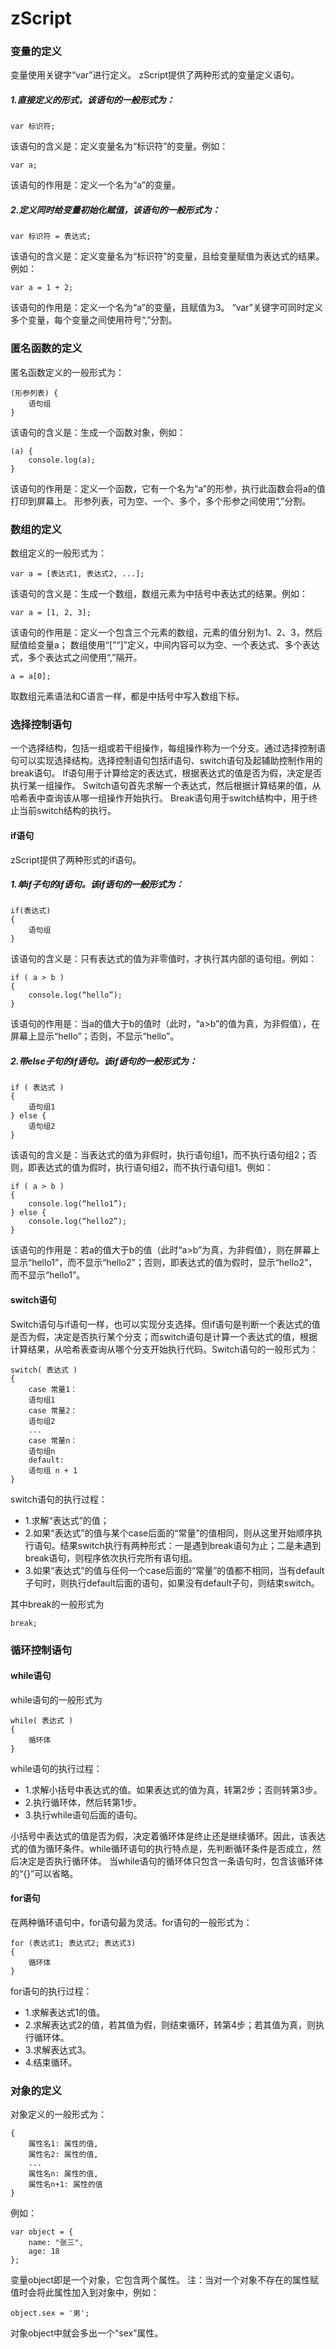 # zScript
### 变量的定义
变量使用关键字“var”进行定义。
zScript提供了两种形式的变量定义语句。

##### 1.直接定义的形式，该语句的一般形式为：
	
	var 标识符;
该语句的含义是：定义变量名为“标识符”的变量。例如：
	
	var a;
该语句的作用是：定义一个名为“a”的变量。

##### 2.定义同时给变量初始化赋值，该语句的一般形式为：
	
	var 标识符 = 表达式;
该语句的含义是：定义变量名为“标识符”的变量，且给变量赋值为表达式的结果。例如：
	
	var a = 1 + 2;
该语句的作用是：定义一个名为“a”的变量，且赋值为3。
“var”关键字可同时定义多个变量，每个变量之间使用符号“,”分割。
### 匿名函数的定义
匿名函数定义的一般形式为：
	
	(形参列表) {
		语句组
	}
该语句的含义是：生成一个函数对象，例如：
	
	(a) {
		console.log(a);
	}
该语句的作用是：定义一个函数，它有一个名为“a”的形参，执行此函数会将a的值打印到屏幕上。
形参列表，可为空、一个、多个，多个形参之间使用“,”分割。
### 数组的定义
数组定义的一般形式为：
	
	var a = [表达式1, 表达式2, ...];
该语句的含义是：生成一个数组，数组元素为中括号中表达式的结果。例如：
	
	var a = [1, 2, 3];
该语句的作用是：定义一个包含三个元素的数组，元素的值分别为1、2、3，然后赋值给变量a；
数组使用“[”“]”定义，中间内容可以为空、一个表达式、多个表达式，多个表达式之间使用“,”隔开。
	
	a = a[0];
取数组元素语法和C语言一样，都是中括号中写入数组下标。
### 选择控制语句
一个选择结构，包括一组或若干组操作，每组操作称为一个分支。通过选择控制语句可以实现选择结构。选择控制语句包括if语句、switch语句及起辅助控制作用的break语句。
If语句用于计算给定的表达式，根据表达式的值是否为假，决定是否执行某一组操作。
Switch语句首先求解一个表达式，然后根据计算结果的值，从哈希表中查询该从哪一组操作开始执行。
Break语句用于switch结构中，用于终止当前switch结构的执行。
#### if语句
zScript提供了两种形式的if语句。
##### 1.单if子句的if语句。该if语句的一般形式为：

	if(表达式)
	{
		语句组
	}
该语句的含义是：只有表达式的值为非零值时，才执行其内部的语句组。例如：

	if ( a > b )
	{
		console.log(“hello”);
	}
该语句的作用是：当a的值大于b的值时（此时，“a>b”的值为真，为非假值），在屏幕上显示“hello”；否则，不显示“hello”。
##### 2.带else子句的if语句。该if语句的一般形式为：

	if ( 表达式 )
	{
		语句组1
	} else {
		语句组2
	}
该语句的含义是：当表达式的值为非假时，执行语句组1，而不执行语句组2；否则，即表达式的值为假时，执行语句组2，而不执行语句组1。例如：

	if ( a > b )
	{
		console.log(“hello1”);
	} else {
		console.log(“hello2”);
	}
该语句的作用是：若a的值大于b的值（此时“a>b”为真，为非假值），则在屏幕上显示“hello1”，而不显示“hello2”；否则，即表达式的值为假时，显示“hello2”，而不显示“hello1”。
#### switch语句
Switch语句与if语句一样，也可以实现分支选择。但if语句是判断一个表达式的值是否为假，决定是否执行某个分支；而switch语句是计算一个表达式的值，根据计算结果，从哈希表查询从哪个分支开始执行代码。Switch语句的一般形式为：
	
	switch( 表达式 )
	{
		case 常量1：
		语句组1
		case 常量2：
		语句组2
		...
		case 常量n：
		语句组n
		default:
		语句组 n + 1
	}
switch语句的执行过程：
* 1.求解“表达式”的值；
* 2.如果“表达式”的值与某个case后面的“常量”的值相同，则从这里开始顺序执行语句。结果switch执行有两种形式：一是遇到break语句为止；二是未遇到break语句，则程序依次执行完所有语句组。
* 3.如果“表达式”的值与任何一个case后面的“常量”的值都不相同，当有default子句时，则执行default后面的语句，如果没有default子句，则结束switch。

其中break的一般形式为
	
	break;
### 循环控制语句
#### while语句
while语句的一般形式为
	
	while( 表达式 )
	{
		循环体
	}
while语句的执行过程：
* 1.求解小括号中表达式的值。如果表达式的值为真，转第2步；否则转第3步。
* 2.执行循环体，然后转第1步。
* 3.执行while语句后面的语句。

小括号中表达式的值是否为假，决定着循环体是终止还是继续循环。因此，该表达式的值为循环条件。while循环语句的执行特点是，先判断循环条件是否成立，然后决定是否执行循环体。
当while语句的循环体只包含一条语句时，包含该循环体的“{}”可以省略。
#### for语句
在两种循环语句中，for语句最为灵活。for语句的一般形式为：
	
	for (表达式1; 表达式2; 表达式3)
	{
		循环体
	}

for语句的执行过程：
* 1.求解表达式1的值。
* 2.求解表达式2的值，若其值为假，则结束循环，转第4步；若其值为真，则执行循环体。
* 3.求解表达式3。
* 4.结束循环。

### 对象的定义

对象定义的一般形式为：
	
	{
		属性名1: 属性的值,
		属性名2: 属性的值,
		...
		属性名n: 属性的值,
		属性名n+1: 属性的值
	}
例如：

	var object = {
		name: "张三",
		age: 18
	};
变量object即是一个对象，它包含两个属性。
注：当对一个对象不存在的属性赋值时会将此属性加入到对象中，例如：
	
	object.sex = '男';
对象object中就会多出一个“sex”属性。
